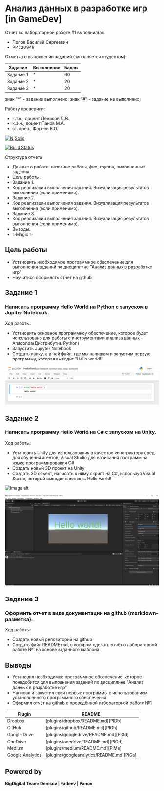 # Анализ данных в разработке игр [in GameDev]
Отчет по лабораторной работе #1 выполнил(а):
- Попов Василий Сергеевич
- РИ220948
  
Отметка о выполнении заданий (заполняется студентом):

| Задание | Выполнение | Баллы |
| ------ | ------ | ------ |
| Задание 1 | * | 60 |
| Задание 2 | * | 20 |
| Задание 3 | * | 20 |

знак "*" - задание выполнено; знак "#" - задание не выполнено;

Работу проверили:
- к.т.н., доцент Денисов Д.В.
- к.э.н., доцент Панов М.А.
- ст. преп., Фадеев В.О.

[![N|Solid](https://cldup.com/dTxpPi9lDf.thumb.png)](https://nodesource.com/products/nsolid)

[![Build Status](https://travis-ci.org/joemccann/dillinger.svg?branch=master)](https://travis-ci.org/joemccann/dillinger)

Структура отчета

- Данные о работе: название работы, фио, группа, выполненные задания.
- Цель работы.
- Задание 1.
- Код реализации выполнения задания. Визуализация результатов выполнения (если применимо).
- Задание 2.
- Код реализации выполнения задания. Визуализация результатов выполнения (если применимо).
- Задание 3.
- Код реализации выполнения задания. Визуализация результатов выполнения (если применимо).
- Выводы.
- ✨Magic ✨

## Цель работы
- Установить необходимое программное обеспечение для выполнения заданий по дисциплине "Анализ данных в разработке игр"
- Научиться оформлять отчёт на github

## Задание 1
### Написать программу Hello World на Python с запуском в Jupiter Notebook.
Ход работы:
- Установить основное программноу обеспечение, которое будет использовано для работы с инструментами анализа данных - Anaconda(Дистрибутив Python)
- Запустить Jupyter Notebook
- Создать папку, а в ней файл, где мы напишем и запустим первую программу, которая выводит "Hello world!"

![Image alt](https://github.com/prepref/UrFU-GameAnalysis/raw/main/github-screenshots/PythonWork1.png)

## Задание 2
### Написать программу Hello World на C# с запуском на Unity.
Ход работы:
- Установить Unity для использования в качестве конструктора сред для обучения агентов, Visual Studio для написания программ на языке программирования C#
- Создать новый 3D проект на Unity
- Создать 3D обьект, написать к ниму скрипт на C#, используя Visual Studio, который выводит в консоль Hello world!

![Image alt](https://github.com/prepref/UrFU-GameAnalysis/raw/main/github-screenshots/С%23Work1.png)

![Image alt](https://github.com/prepref/UrFU-GameAnalysis/raw/main/github-screenshots/UnityWork1.png)

## Задание 3
### Оформить отчет в виде документации на github (markdown-разметка).
Ход работы:
- Создать новый репозиторий на github
- Создать файл README.md, в котором сделать отчёт о лабораторной работе №1 на основе заданного шаблона

## Выводы

- Установил необходимое программное обеспечение, которое понадобится для выполнения заданий по дисциплине "Анализ данных в разработке игр"
- Написал и запустил свои первые программы с использованием установленного программного обеспечения
- Оформил отчёт на github о проведённой лабораторной работе №1

| Plugin | README |
| ------ | ------ |
| Dropbox | [plugins/dropbox/README.md][PlDb] |
| GitHub | [plugins/github/README.md][PlGh] |
| Google Drive | [plugins/googledrive/README.md][PlGd] |
| OneDrive | [plugins/onedrive/README.md][PlOd] |
| Medium | [plugins/medium/README.md][PlMe] |
| Google Analytics | [plugins/googleanalytics/README.md][PlGa] |

## Powered by

**BigDigital Team: Denisov | Fadeev | Panov**
